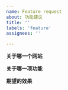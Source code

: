 ```yaml
---
name: Feature request
about: 功能建议
title: ''
labels: 'feature'
assignees: ''

---
```


**关于哪一个网站**
<!-- Which website -->


**关于哪一项功能**
<!-- What feature -->


**期望的效果**
<!-- Desired effect -->
